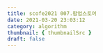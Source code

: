 ```yaml
---
title: scofe2021 007.팝업스토어
date: 2021-03-20 23:03:12
category: algorithm
thumbnail: { thumbnailSrc }
draft: false
---
```


